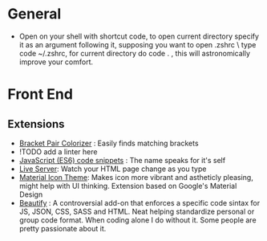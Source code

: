 # General
- Open on your shell with shortcut code, to open current directory specify it as an argument following it, supposing you want to open .zshrc \ type code ~/.zshrc, for current directory do code . , this will astronomically improve your comfort.

# Front End

## Extensions
- [Bracket Pair Colorizer](https://marketplace.visualstudio.com/items?itemName=CoenraadS.bracket-pair-colorizer) : Easily finds matching brackets
- !TODO add a linter here
- [JavaScript (ES6) code snippets](https://marketplace.visualstudio.com/items?itemName=xabikos.JavaScriptSnippets) : The name speaks for it's self
- [Live Server](https://marketplace.visualstudio.com/items?itemName=ritwickdey.LiveServer): Watch your HTML page change as you type
- [Material Icon Theme](https://marketplace.visualstudio.com/items?itemName=PKief.material-icon-theme): Makes icon more vibrant and astheticly pleasing, might help with UI thinking. Extension based on Google's Material Design
- [Beautify](https://marketplace.visualstudio.com/items?itemName=HookyQR.beautify) : A controversial add-on that enforces a specific code sintax for JS, JSON, CSS, SASS and HTML. Neat helping standardize personal or group code format. When coding alone I do without it. Some people are pretty passionate about it.
